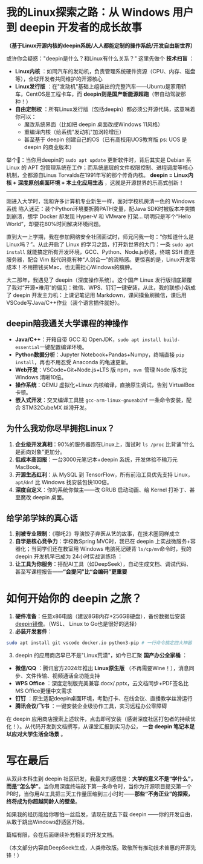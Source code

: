 # **我的Linux探索之路：从 Windows 用户到 deepin 开发者的成长故事**

**（基于Linux开源内核的deepin系统/人人都能定制的操作系统/开发自由新世界）**

或许你会疑惑："deepin是什么？和Linux有什么关系？" 这里先做个 **技术扫盲** ：

* **Linux内核** ：如同汽车的发动机，负责管理系统硬件资源（CPU、内存、磁盘等），全球开发者共同维护的开源核心
* **Linux发行版** ：在"发动机"基础上组装出的完整汽车——Ubuntu是家用轿车，CentOS是工程卡车，而 **deepin则是国产新能源超跑**（带自动驾驶那种！）
* **自由定制权** ：所有Linux发行版（包括deepin）都必须公开源代码，这意味着你可以：
  * 魔改系统界面（比如把 deepin 桌面改成Windows 11风格）
  * 重编译内核（给系统"发动机"加涡轮增压）
  * 甚至基于 deepin 创建自己的OS（已有高校用UOS教育版 ps: UOS 是 deepin 的商业版本）

举个🌰：当你用deepin的 `sudo apt update` 更新软件时，背后其实是 Debian 系 Linux 的 APT 包管理系统在工作；而系统底层的文件权限控制、进程调度等核心机制，全都源自Linus Torvalds在1991年写的那个传奇内核。 **deepin = Linux内核 + 深度原创桌面环境 + 本土化应用生态** ，这就是开源世界的乐高式创新！

---

刚进入大学时，我和许多计算机专业新生一样，面对学校机房清一色的 Windows系统 陷入迷茫：装个Python环境要折腾PATH变量，配Java SDK时被版本冲突搞到崩溃，想学 Docker 却发现 Hyper-V 和 VMware 打架… 明明只是写个“Hello World”，却要花80%时间解决环境问题。

直到大一上学期，我在参加网络安全社团面试时，师兄问我一句：“你知道什么是Linux吗？”。从此开启了 Linux 的学习之路，打开新世界的大门：一条 `sudo apt install` 就能搞定所有开发环境，GCC、Python、Node.js秒装，终端 SSH 直连服务器，配合 Vim 敲代码竟有种“人剑合一”的流畅感。更惊喜的是，Linux开发零成本！不用攒钱买Mac，也无需担心Windows的臃肿。

大二那年，我遇见了 deepin（深度操作系统）。这个国产 Linux 发行版彻底颠覆了我对“开源=难用”的偏见：微信、WPS、钉钉一键安装，从此，我的联想小新成了 deepin 开发主力机：上课记笔记用 Markdown，课间摸鱼刷微信，课后用VSCode写Java/C++作业（装个语言插件就好）。

## **deepin陪我通关大学课程的神操作**

- **Java/C++**：开箱自带 GCC 和 OpenJDK，`sudo apt install build-essential`一键配置编译环境。
- **Python数据分析**：Jupyter Notebook+Pandas+Numpy，终端直接 `pip install`，再也不用忍受 Anaconda 的龟速更新。
- **Web开发**：VSCode+Git+Node.js+LTS 版 npm，`nvm `管理 Node 版本比 Windows 清晰10倍。
- **操作系统**：QEMU 虚拟化+Linux 内核编译，直接原生调试，告别 VirtualBox 卡顿。
- **嵌入式开发**：交叉编译工具链 `gcc-arm-linux-gnueabihf` 一条命令安装，配合 STM32CubeMX 丝滑开发。

## **为什么我劝你尽早拥抱Linux？**

1. **企业级开发真相**：90%的服务器跑在Linux上，面试时 `ls /proc` 比背诵“什么是面向对象”更加分。
2. **低成本高回报**：一台3000元笔记本+deepin 系统，开发体验不输万元 MacBook。
3. **开源生态红利**：从 MySQL 到 TensorFlow，所有前沿工具优先支持 Linux，`apt`/`dnf` 比 Windows 找安装包快100倍。
4. **深度自定义**：你的系统你做主——改 GRUB 启动动画、给 Kernel 打补丁、甚至魔改 deepin 桌面。

## **给学弟学妹的真心话**

1. **别被专业限制**：《哪吒2》导演饺子弃医从艺的故事，在技术圈同样成立
2. **自学是核心竞争力**：学校教Spring MVC时，我已在 deepin 上实战微服务+容器化；当同学们还在教室用 Windows 电脑死记硬背 `ls/cp/mv`命令时，我的 deepin 开发机早已成为 24小时实战训练场 ：
3. **让工具为你服务**：搭配AI工具（如DeepSeek），自动生成文档、调试代码、甚至写课程报告——**“会提问”比“会编码”更重要**

# **如何开始你的 deepin 之旅？**

1. **硬件准备**：任意x86电脑（建议8GB内存+256GB硬盘），备份数据后安装 [deepin镜像](https://www.deepin.org/zh/download/)。（WSL、 Linux to Go也是很好的选择）
2. **必装开发套件**：

```bash
sudo apt install git vscode docker.io python3-pip # 一行命令搞定四大神器
```

3. deepin 的应用商店早已不是"Linux荒漠"，如今已汇聚 **国产办公全家桶** ：

* **微信/QQ** ：腾讯官方2024年推出 **Linux原生版** （不再需要Wine！），消息同步、文件传输、视频通话全功能支持
* **WPS Office** ：深度定制版完美兼容.docx/.pptx，云文档同步+PDF签名比MS Office更懂中文需求
* **钉钉** ：原生适配deepin桌面环境，考勤打卡、在线会议、直播教学丝滑运行
* **腾讯会议/飞书** ：一键安装企业级协作工具，实习远程办公零障碍

在 deepin 应用商店搜索上述软件，点击即可安装（感谢深度社区打包者的持续优化！）。从代码开发到文档撰写，从课堂汇报到实习办公， **一台 deepin 笔记本足以应对大学生活全场景** 。

# **写在最后**

从双非本科生到 deepin 社区研发，我最大的感悟是：**大学的意义不是“学什么”，而是“怎么学”**。当你用深度终端敲下第一条命令时，当你为开源项目提交第一个PR时，当你用AI工具把三天工作量压缩到三小时时——**那些“不务正业”的探索，终将成为你超越同龄人的壁垒**。

如果我的经历能给你哪怕一丝启发，请现在就去下载 deepin ——你的开发自由，从敢于跳出Windows舒适区开始。

篇幅有限，会在后面继续补充相关的开发文档。

（本文部分内容由DeepSeek生成，人类修改版。致敬所有推动技术普惠的开源先锋！）
